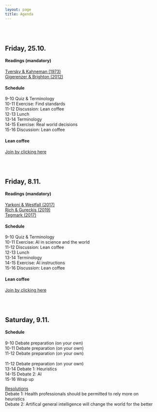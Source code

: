 ```yaml
---
layout: page
title: Agenda
---
```


<link rel="stylesheet" href="https://cdnjs.cloudflare.com/ajax/libs/font-awesome/4.7.0/css/font-awesome.min.css">

<style>
e {
  font-size: 1.5em;
  font-weight: 900;
}
</style>

<br><br>

## Friday, 25.10.

#### Readings (mandatory)

<a href="https://dwulff.github.io/DI_2022Autumn/assets/pdf/Tversky&Kahneman1973Heuristics&Biases.pdf">Tversky & Kahneman (1973)</a><br>
<a href="https://dwulff.github.io/DI_2022Autumn/assets/pdf/GigerenzerBrighton2012.pdf">Gigerenzer & Brighton (2012)</a>

#### Schedule

9-10	Quiz & Terminology<br>
10-11	Exercise: Find standards<br>
11-12	Discussion: Lean coffee<br>
12-13	Lunch<br>
13-14	Terminology<br>
14-15	Exercise: Real world decisions<br>
15-16	Discussion: Lean coffee<br>

#### Lean coffee

<a href="">Join by clicking here</a>

<br><br>

## Friday, 8.11.

#### Readings (mandatory)

<a href="https://dwulff.github.io/DI_2022Autumn/assets/pdf/YarkoniWestfall2017.pdf">Yarkoni & Westfall (2017)</a><br>
<a href="https://dwulff.github.io/DI_2022Autumn/assets/pdf/RichGureckis2019.pdf">Rich & Gureckis (2019)</a><br>
<a href="https://dwulff.github.io/DI_2022Autumn/assets/pdf/Tegmark2017Omegas.pdf">Tegmark (2017)</a>

#### Schedule

9-10	Quiz & Terminology<br>
10-11	Exercise: AI in science and the world<br>
11-12	Discussion: Lean coffee<br>
12-13	Lunch<br>
13-14	Terminology<br>
14-15	Exercise: AI instructions<br>
15-16	Discussion: Lean coffee

#### Lean coffee

<a href="">Join by clicking here</a>

<br><br>

## Saturday, 9.11.

#### Schedule

9-10	Debate preparation (on your own)<br>
10-11	Debate preparation (on your own)<br>
11-12	Debate preparation (on your own)<br>  
11-12	Debate preparation (on your own)<br>
13-14	Debate 1: Heuristics<br>
14-15	Debate 2: AI<br>
15-16	Wrap up

<u>Resolutions</u><br>
Debate 1: Health professionals should be permitted to rely more on heuristics<br>
Debate 2: Artifical general intelligence will change the world for the better 



